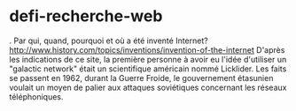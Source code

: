# defi-recherche-web

. Par qui, quand, pourquoi et où a été inventé Internet? http://www.history.com/topics/inventions/invention-of-the-internet
D'après les indications de ce site, la première personne à avoir eu l'idée d'utiliser un "galactic network" était un scientifique
américain nommé Licklider. Les faits se passent en 1962, durant la Guerre Froide, le gouvernement étasunien voulait un moyen
de palier aux attaques soviétiques concernant les réseaux téléphoniques.
